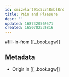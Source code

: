 ```yaml
---
id: smizwlart91c5cd48mbl8rd
title: Pain and Pleasure
desc: ''
updated: 1687320569571
created: 1650702536816
---
```



#fill-in-from [[_.book.agw]]


## Metadata
* Origin in [[_.book.agw]]
